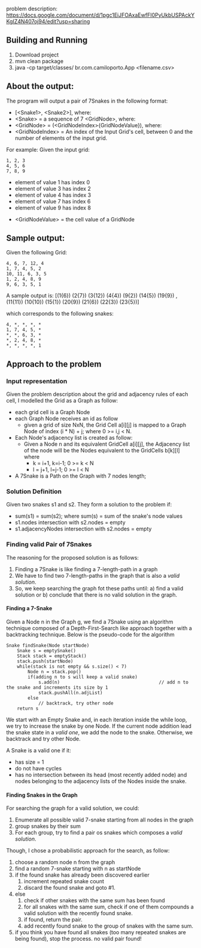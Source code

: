 problem description: https://docs.google.com/document/d/1pgc1EiJFOAxaEwfFI0PyUkbUSPAckYKgIZ4N407oj94/edit?usp=sharing

## Building and Running
1. Download project
2. mvn clean package
3. java -cp target/classes/ br.com.camiloporto.App <filename.csv>

## About the output:
The program will output a pair of 7Snakes in the following format:

* [\<Snake1\>, \<Snake2\>], where:
* \<Snake\> = a sequence of 7 \<GridNode\>, where:
* \<GridNode\> = (\<GridNodeIndex\>{GridNodeValue}), where:
* \<GridNodeIndex\> = An index of the Input Grid's cell, between 0 and the number of elements of the input grid. 

For example:
Given the input grid:
```
1, 2, 3
4, 5, 6
7, 8, 9
```

- element of value 1 has index 0
- element of value 3 has index 2
- element of value 4 has index 3
- element of value 7 has index 6
- element of value 9 has index 8

* \<GridNodeValue\> = the cell value of a GridNode

## Sample output:
Given the following Grid:
```
4, 6, 7, 12, 4
1, 7, 4, 5, 2
10, 11, 6, 3, 5
1, 2, 4, 8, 9
9, 6, 3, 5, 1
```

A sample output is:
\[(1{6}) (2{7}) (3{12}) (4{4}) (9{2}) (14{5}) (19{9}) , (11{11}) (10{10}) (15{1}) (20{9}) (21{6}) (22{3}) (23{5})\]

which corresponds to the following snakes:
```
4, *, *, *, *
1, 7, 4, 5, *
*, *, 6, 3, *
*, 2, 4, 8, *
*, *, *, *, 1
```
## Approach to the problem
### Input representation
Given the problem description about the grid and adjacency rules of each cell, I modelled the Grid as a Graph as follow:

* each grid cell is a Graph Node
* each Graph Node receives an id as follow
    * given a grid of size NxN, the Grid Cell a\[i\]\[j\]  is mapped to a Graph Node of index (i * N) + j; where 0 \>= i,j \< N.
* Each Node's adjacency list is created as follow:
    * Given a Node n and its equivalent GridCell a\[i\]\[j\], the Adjacency list of the node will be the Nodes equivalent to the GridCells b\[k\]\[l\] where 
        * k = i+1, k=i-1; 0 >= k < N
        * l = j+1, l=j-1; 0 >= l < N
* A 7Snake is a Path on the Graph with 7 nodes length;

### Solution Definition
Given two snakes s1 and s2. They form a solution to the problem if:

* sum(s1) = sum(s2); where sum(s) = sum of the snake's node values
* s1.nodes intersection with s2.nodes = empty
* s1.adjacencyNodes intersection with s2.nodes = empty

### Finding valid Pair of 7Snakes
The reasoning for the proposed solution is as follows:
1. Finding a 7Snake is like finding a 7-length-path in a graph
2. We have to find two 7-length-paths in the graph that is also a *valid solution*.
3. So, we keep searching the graph fot these paths until: a) find a valid solution or b) conclude that there is no valid solution in the graph.

#### Finding a 7-Snake
Given a Node n in the Graph g, we find a 7Snake using an algorithm technique composed of a Depth-First-Search like approach together with a backtracking technique. Below is the pseudo-code for the algorithm

```
Snake findSnake(Node startNode)
    Snake s = emptySnake()
    Stack stack = emptyStack()
    stack.push(startNode)
    while(stack is not empty && s.size() < 7)
        Node n = stack.pop()
        if(adding n to s will keep a valid snake)
            s.add(n)                                     // add n to the snake and increments its size by 1
            stack.pushAll(n.adjList)
        else
            // backtrack, try other node
    return s
```

We start with an Empty Snake and, in each iteration inside the while loop, we try to increase the snake by one Node. If the current node addition lead the snake state in a *valid one*, we add the node to the snake. Otherwise, we backtrack and try other Node. 

A Snake is a valid one if it:
* has size = 1
* do not have cycles
* has no intersection between its head (most recently added node) and nodes belonging to the adjacency lists of the Nodes inside the snake.

#### Finding Snakes in the Graph
For searching the graph for a valid solution, we could:
1. Enumerate all possible valid 7-snake starting from all nodes in the graph
2. group snakes by their sum
3. For each group, try to find a pair os snakes which composes a *valid solution*.

Though, I chose a probabilistic approach for the search, as follow:
1. choose a random node n from the graph
2. find a random 7-snake starting with n as startNode
3. if the found snake has already been discovered earlier
    1. increment repeated snake count
    2. discard the found snake and goto #1.
4. else
    1. check if other snakes with the same sum has been found
    2. for all snakes with the same sum, check if one of them compounds a valid solution with the recently found snake.
    3. if found, return the pair.
    4. add recently found snake to the group of snakes with the same sum.
5. if you think you have found all snakes (too many repeated snakes are being found), stop the process. no valid pair found!



